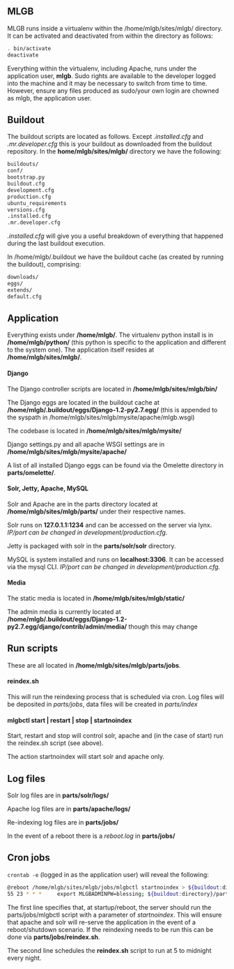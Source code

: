 MLGB
----

MLGB runs inside a virtualenv within the /home/mlgb/sites/mlgb/ directory. It can be activated and deactivated from within the directory as follows:

```bash
. bin/activate
deactivate
```

Everything within the virtualenv, including Apache, runs under the application user, **mlgb**. Sudo rights are available to the developer logged into the machine and it may be necessary to switch from time to time. However, ensure any files produced as sudo/your own login are chowned as mlgb, the application user.

Buildout
--------

The buildout scripts are located as follows. Except *.installed.cfg* and *.mr.developer.cfg* this is your buildout as downloaded from the buildout repository. In the **home/mlgb/sites/mlgb/** directory we have the following:

```bash
buildouts/
conf/
bootstrap.py
buildout.cfg
development.cfg
production.cfg
ubuntu_requirements
versions.cfg
.installed.cfg
.mr.developer.cfg
```
*.installed.cfg* will give you a useful breakdown of everything that happened during the last buildout execution.

In /home/mlgb/.buildout we have the buildout cache (as created by running the buildout), comprising:

```bash
downloads/
eggs/
extends/
default.cfg
```

Application
-----------

Everything exists under **/home/mlgb/**. The virtualenv python install is in **/home/mlgb/python/** (this python is specific to the application and different to the system one). The application itself resides at **/home/mlgb/sites/mlgb/**.

#### **Django**

The Django controller scripts are located in **/home/mlgb/sites/mlgb/bin/**

The Django eggs are located in the buildout cache at **/home/mlgb/.buildout/eggs/Django-1.2-py2.7.egg/** (this is appended to the syspath in /home/mlgb/sites/mlgb/mysite/apache/mlgb.wsgi)

The codebase is located in **/home/mlgb/sites/mlgb/mysite/**

Django settings.py and all apache WSGI settings are in **/home/mlgb/sites/mlgb/mysite/apache/**

A list of all installed Django eggs can be found via the Omelette directory in **parts/omelette/**.

#### **Solr, Jetty, Apache, MySQL**

Solr and Apache are in the parts directory located at **/home/mlgb/sites/mlgb/parts/** under their respective names.

Solr runs on **127.0.1.1:1234** and can be accessed on the server via lynx. *IP/port can be changed in development/production.cfg.*

Jetty is packaged with solr in the **parts/solr/solr** directory.

MySQL is system installed and runs on **localhost:3306**. It can be accessed via the mysql CLI. *IP/port can be changed in development/production.cfg.*

#### **Media**

The static media is located in **/home/mlgb/sites/mlgb/static/**

The admin media is currently located at **/home/mlgb/.buildout/eggs/Django-1.2-py2.7.egg/django/contrib/admin/media/** though this may change

Run scripts
-----------

These are all located in **/home/mlgb/sites/mlgb/parts/jobs**.

#### **reindex.sh** 

This will run the reindexing process that is scheduled via cron. Log files will be deposited in *parts/jobs*, data files will be created in *parts/index*

#### **mlgbctl start | restart | stop | startnoindex**

Start, restart and stop will control solr, apache and (in the case of start) run the reindex.sh script (see above).

The action startnoindex will start solr and apache only.

Log files
---------

Solr log files are in **parts/solr/logs/**

Apache log files are in **parts/apache/logs/**

Re-indexing log files are in **parts/jobs/**

In the event of a reboot there is a *reboot.log* in **parts/jobs/**

Cron jobs
---------

`crontab -e` (logged in as the application user) will reveal the following:

```bash
@reboot /home/mlgb/sites/mlgb/jobs/mlgbctl startnoindex > ${buildout:directory}/parts/jobs/reboot.log 2>&1
55 23 * * *     export MLGBADMINPW=blessing; ${buildout:directory}/parts/jobs/reindex.sh > ${buildout:directory}/parts/jobs/reindex.log 2>&1
```

The first line specifies that, at startup/reboot, the server should run the parts/jobs/mlgbctl script with a parameter of *startnoindex*. This will ensure that apache and solr will re-serve the application in the event of a reboot/shutdown scenario. If the reindexing needs to be run this can be done via **parts/jobs/reindex.sh**.

The second line schedules the **reindex.sh** script to run at 5 to midnight every night.


